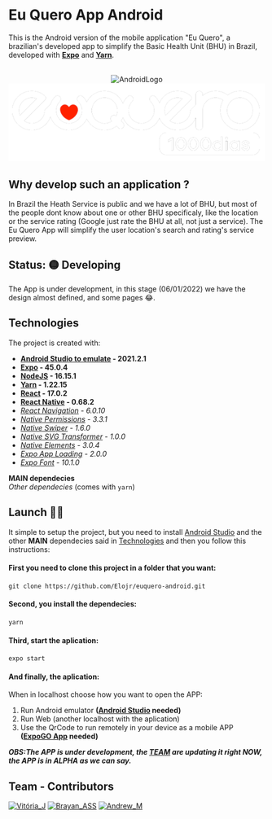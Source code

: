 # Eu Quero App Android

This is the Android version of the mobile application "Eu Quero", a brazilian's developed app to simplify the Basic Health Unit (BHU) in Brazil, developed with **[Expo](https://expo.dev)** and **[Yarn](https://yarnpkg.com)**.

<p align="center">
  <br>
  <img alt="AndroidLogo" src="https://cdn-icons-png.flaticon.com/512/226/226770.png" width="100" height="100"/>
  <img alt="Eu Quero Logo" src="./assets/images/euquero-logo.svg"/>
<p/>

## Why develop such an application ?
In Brazil the Heath Service is public and we have a lot of BHU, but most of the people dont know about one or other BHU specificaly, like the location or the service rating (Google just rate the BHU at all, not just a service). The Eu Quero App will simplify the user location's search and rating's service preview.

## Status: 🟡 Developing
The App is under development, in this stage (06/01/2022) we have the design almost defined, and some pages 😂.

## Technologies
The project is created with:
* **[Android Studio to emulate](https://developer.android.com/studio) - 2021.2.1**
* **[Expo](https://expo.dev) - 45.0.4**
* **[NodeJS](https://nodejs.org/en/) - 16.15.1**
* **[Yarn](https://yarnpkg.com) - 1.22.15**
* **[React](https://pt-br.reactjs.org) - 17.0.2**
* **[React Native](https://reactnative.dev) - 0.68.2**
* _[React Navigation](https://reactnavigation.org) - 6.0.10_
* _[Native Permissions](https://github.com/zoontek/react-native-permissions) - 3.3.1_
* _[Native Swiper](https://www.npmjs.com/package/react-native-swiper) - 1.6.0_
* _[Native SVG Transformer](https://github.com/kristerkari/react-native-svg-transformer) - 1.0.0_
* _[Native Elements](https://reactnativeelements.com/docs/1.2.0/getting_started) - 3.0.4_
* _[Expo App Loading](https://docs.expo.dev/versions/latest/sdk/app-loading/) - 2.0.0_
* _[Expo Font](https://docs.expo.dev/guides/using-custom-fonts/) - 10.1.0_

**MAIN dependecies** <br>
_Other dependecies_ (comes with ```yarn```)

## Launch 🚀📲
It simple to setup the project, but you need to install [Android Studio](https://developer.android.com/studio) and the other **MAIN** dependecies said in [Technologies](#technologies) and then you follow this instructions:
#### First you need to clone this project in a folder that you want:
```shell
git clone https://github.com/Elojr/euquero-android.git
```
#### Second, you install the dependecies:
```shell
yarn
```
#### Third, start the aplication:
```shell
expo start
```
#### And finally, the aplication:

When in localhost choose how you want to open the APP: <br/>
1. Run Android emulator **([Android Studio](https://developer.android.com/studio) needed)** <br/>
2. Run Web (another localhost with the aplication) <br/>
3. Use the QrCode to run remotely in your device as a mobile APP **([ExpoGO App](https://expo.dev/client) needed)** <br/>

***OBS:The APP is under development, the [TEAM](#team---contributors) are updating it right NOW, the APP is in ALPHA as we can say.***
## Team - Contributors

[![Vitória_J](https://user-images.githubusercontent.com/78929443/171479037-b702cb75-7a8d-4cc6-b534-d20e3576398c.png)](https://github.com/vitoriamj)
[![Brayan_ASS](https://user-images.githubusercontent.com/78929443/171479058-ea7b88f0-b1bf-4bf1-a97e-7bce4d8898d0.png)](https://github.com/BrayanASS)
[![Andrew_M](https://user-images.githubusercontent.com/78929443/171479771-3f76b6c9-8bce-47fc-ac04-0d96bb8efbeb.png)](https://github.com/andrewmvk)
